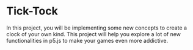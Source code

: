 # Tick-Tock
In this project, you will be implementing some new concepts to create a clock of your own kind. This project will help you explore a lot of new functionalities in p5.js to make your games even more addictive.
